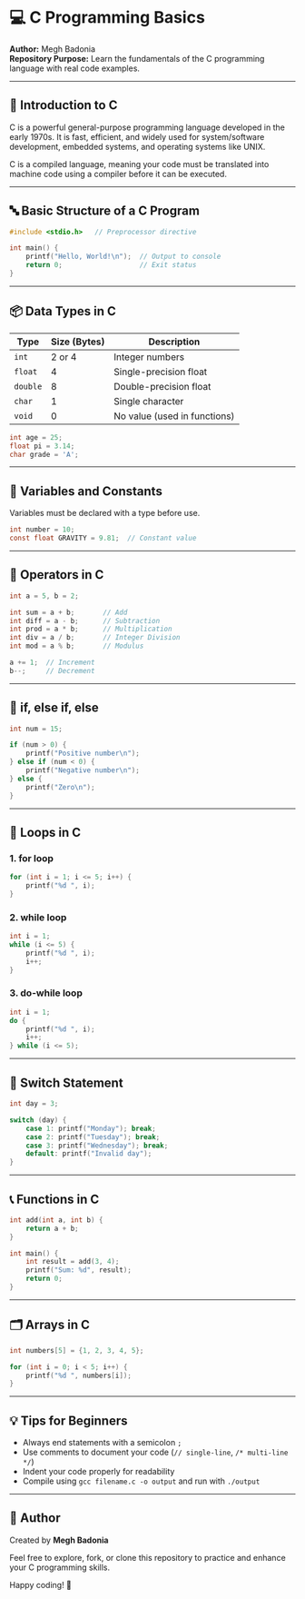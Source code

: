 
# 💻 C Programming Basics

**Author:** Megh Badonia  
**Repository Purpose:** Learn the fundamentals of the C programming language with real code examples.

---

## 📌 Introduction to C

C is a powerful general-purpose programming language developed in the early 1970s. It is fast, efficient, and widely used for system/software development, embedded systems, and operating systems like UNIX.

C is a compiled language, meaning your code must be translated into machine code using a compiler before it can be executed.

---

## 🔤 Basic Structure of a C Program

```c
#include <stdio.h>   // Preprocessor directive

int main() {
    printf("Hello, World!\n");  // Output to console
    return 0;                   // Exit status
}
```

---

## 📦 Data Types in C

| Type     | Size (Bytes) | Description             |
|----------|--------------|-------------------------|
| `int`    | 2 or 4       | Integer numbers         |
| `float`  | 4            | Single-precision float  |
| `double` | 8            | Double-precision float  |
| `char`   | 1            | Single character        |
| `void`   | 0            | No value (used in functions) |

```c
int age = 25;
float pi = 3.14;
char grade = 'A';
```

---

## 🔧 Variables and Constants

Variables must be declared with a type before use.

```c
int number = 10;
const float GRAVITY = 9.81;  // Constant value
```

---

## 📐 Operators in C

```c
int a = 5, b = 2;

int sum = a + b;       // Add
int diff = a - b;      // Subtraction
int prod = a * b;      // Multiplication
int div = a / b;       // Integer Division
int mod = a % b;       // Modulus

a += 1;  // Increment
b--;     // Decrement
```

---

## 🧠 if, else if, else

```c
int num = 15;

if (num > 0) {
    printf("Positive number\n");
} else if (num < 0) {
    printf("Negative number\n");
} else {
    printf("Zero\n");
}
```

---

## 🔁 Loops in C

### 1. for loop

```c
for (int i = 1; i <= 5; i++) {
    printf("%d ", i);
}
```

### 2. while loop

```c
int i = 1;
while (i <= 5) {
    printf("%d ", i);
    i++;
}
```

### 3. do-while loop

```c
int i = 1;
do {
    printf("%d ", i);
    i++;
} while (i <= 5);
```

---

## 🔣 Switch Statement

```c
int day = 3;

switch (day) {
    case 1: printf("Monday"); break;
    case 2: printf("Tuesday"); break;
    case 3: printf("Wednesday"); break;
    default: printf("Invalid day");
}
```

---

## 📞 Functions in C

```c
int add(int a, int b) {
    return a + b;
}

int main() {
    int result = add(3, 4);
    printf("Sum: %d", result);
    return 0;
}
```

---

## 🗂️ Arrays in C

```c
int numbers[5] = {1, 2, 3, 4, 5};

for (int i = 0; i < 5; i++) {
    printf("%d ", numbers[i]);
}
```

---

## 💡 Tips for Beginners

- Always end statements with a semicolon `;`
- Use comments to document your code (`// single-line`, `/* multi-line */`)
- Indent your code properly for readability
- Compile using `gcc filename.c -o output` and run with `./output`

---

## 👤 Author

Created by **Megh Badonia**

Feel free to explore, fork, or clone this repository to practice and enhance your C programming skills.

Happy coding! 🚀
